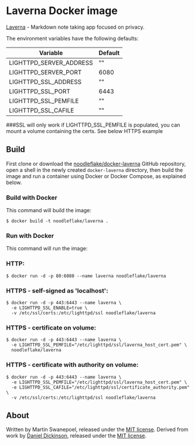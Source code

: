 # Laverna Docker image

[Laverna](https://laverna.cc/) - Markdown note taking app focused on privacy.

The environment variables have the following defaults:

|Variable                 | Default                                          |
|-------------------------|--------------------------------------------------|
|LIGHTTPD_SERVER_ADDRESS  | ""                                               |
|LIGHTTPD_SERVER_PORT     | 6080                                             |
|LIGHTTPD_SSL_ADDRESS     | ""                                               |
|LIGHTTPD_SSL_PORT        | 6443                                             |
|LIGHTTPD_SSL_PEMFILE     | ""                                               |
|LIGHTTPD_SSL_CAFILE      | ""                                               |


###SSL will only work if LIGHTTPD_SSL_PEMFILE is populated, you can mount a volume containing the certs. See below HTTPS example

## Build

First clone or download the [noodleflake/docker-laverna](https://github.com/noodleflake/docker-laverna) GitHub repository, open a shell in the newly created `docker-laverna` directory, then build the image and run a container using Docker or Docker Compose, as explained below.

### Build with Docker

This command will build the image:

	$ docker build -t noodleflake/laverna .

### Run with Docker

This command will run the image:
### HTTP:

	$ docker run -d -p 80:6080 --name laverna noodleflake/laverna

### HTTPS - self-signed as 'localhost':

	$ docker run -d -p 443:6443 --name laverna \
	  -e LIGHTTPD_SSL_ENABLE=true \
	  -v /etc/ssl/certs:/etc/lighttpd/ssl noodleflake/laverna

### HTTPS - certificate on volume:

	$ docker run -d -p 443:6443 --name laverna \
	  -e LIGHTTPD_SSL_PEMFILE="/etc/lighttpd/ssl/laverna_host_cert.pem" \
	  noodleflake/laverna

### HTTPS - certificate with authority on volume:

	$ docker run -d -p 443:6443 --name laverna \
	  -e LIGHTTPD_SSL_PEMFILE="/etc/lighttpd/ssl/laverna_host_cert.pem" \
	  -e LIGHTTPD_SSL_CAFILE="/etc/lighttpd/ssl/certificate_authority.pem" \
	  -v /etc/ssl/certs:/etc/lighttpd/ssl noodleflake/laverna

## About

Written by Martin Swanepoel, released under the [MIT license](http://opensource.org/licenses/MIT).
Derived from work by [Daniel Dickinson](https://github.com/cshoredaniel/docker-lighttpd), released under the [MIT license](http://opensource.org/licenses/MIT).
